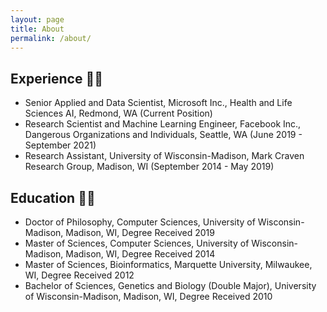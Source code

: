 ```yaml
---
layout: page
title: About
permalink: /about/
---
```


## Experience 👨‍💻
* Senior Applied and Data Scientist, Microsoft Inc., Health and Life Sciences AI, Redmond, WA (Current Position)
* Research Scientist and Machine Learning Engineer, Facebook Inc., Dangerous Organizations and Individuals, Seattle, WA (June 2019 - September 2021)
* Research Assistant, University of Wisconsin-Madison, Mark Craven Research Group, Madison, WI (September 2014 - May 2019)

## Education 👨‍🎓
* Doctor of Philosophy, Computer Sciences, University of Wisconsin-Madison, Madison, WI, Degree Received 2019
* Master of Sciences, Computer Sciences, University of Wisconsin-Madison, Madison, WI, Degree Received 2014
* Master of Sciences, Bioinformatics, Marquette University, Milwaukee, WI, Degree Received 2012
* Bachelor of Sciences, Genetics and Biology (Double Major), University of Wisconsin-Madison, Madison, WI, Degree Received 2010

